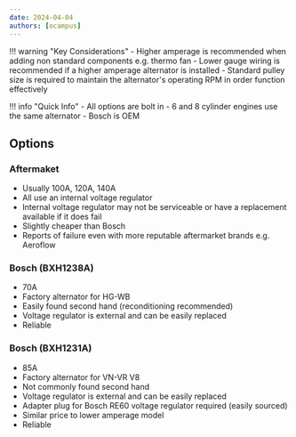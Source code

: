 ```yaml
---
date: 2024-04-04
authors: [ocampus]
---
```


!!! warning "Key Considerations"
	- Higher amperage is recommended when adding non standard components e.g. thermo fan
	- Lower gauge wiring is recommended if a higher amperage alternator is installed
	- Standard pulley size is required to maintain the alternator's operating RPM in order function effectively

!!! info "Quick Info"
	- All options are bolt in
	- 6 and 8 cylinder engines use the same alternator
	- Bosch is OEM

## Options

### Aftermaket
- Usually 100A, 120A, 140A
- All use an internal voltage regulator
- Internal voltage regulator may not be serviceable or have a replacement available if it does fail
- Slightly cheaper than Bosch
- Reports of failure even with more reputable aftermarket brands e.g. Aeroflow

### Bosch (BXH1238A)
- 70A
- Factory alternator for HG-WB
- Easily found second hand (reconditioning recommended)
- Voltage regulator is external and can be easily replaced
- Reliable

### Bosch (BXH1231A)
- 85A
- Factory alternator for VN-VR V8
- Not commonly found second hand
- Voltage regulator is external and can be easily replaced
- Adapter plug for Bosch RE60 voltage regulator required (easily sourced)
- Similar price to lower amperage model
- Reliable
